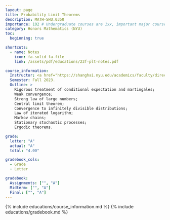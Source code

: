 ```yaml
---
layout: page
title: Probability Limit Theorems
description: MATH-SHU.0350
importance: 102 # Undergraduate courses are 1xx, important major courses 102
category: Honors Mathematics (NYU)
toc:
  beginning: true

shortcuts:
  - name: Notes
    icon: fa-solid fa-file
    link: /assets/pdf/educations/23f-plt-notes.pdf

course_information:
  Instructor: <a href="https://shanghai.nyu.edu/academics/faculty/directory/pierre-tarres">Pierre Tarrès</a>.
  Semester: Fall 2023.
  Outline: >
    Rigorous treatment of conditional expectation and martingales;
    Weak convergence;
    Strong law of large numbers;
    Central limit theorem;
    Convergence to infinitely divisible distributions;
    Law of iterated logarithm;
    Markov chains;
    Stationary stochastic processes;
    Ergodic theorems.

grade:
  letter: "A"
  actual: "A"
  total: "4.00"

gradebook_cols:
  - Grade
  - Letter

gradebook:
  Assignments: ["", "A"]
  Midterm: ["", "A"]
  Final: ["", "A"]
---
```


{% include educations/course_information.md %}
{% include educations/gradebook.md %}
